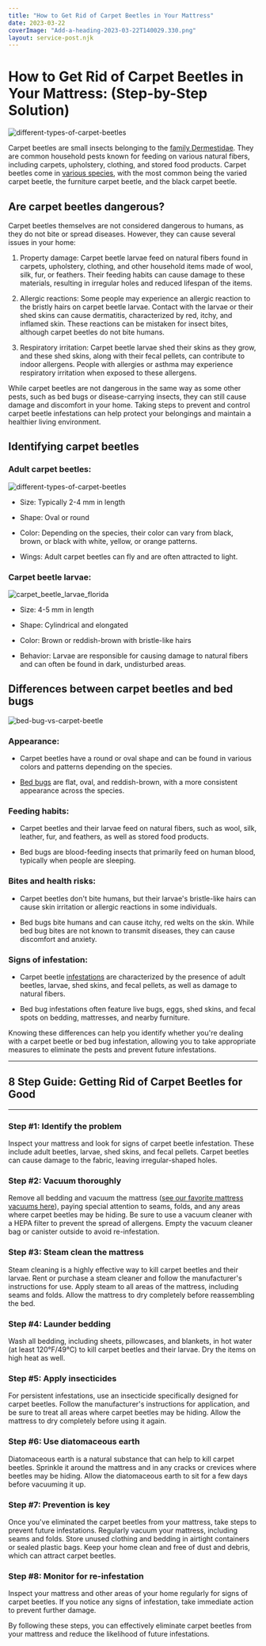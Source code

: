 ```yaml
---
title: "How to Get Rid of Carpet Beetles in Your Mattress"
date: 2023-03-22
coverImage: "Add-a-heading-2023-03-22T140029.330.png"
layout: service-post.njk
---
```


# How to Get Rid of Carpet Beetles in Your Mattress: (Step-by-Step Solution)

![different-types-of-carpet-beetles](/images/blog/Signs-of-Carpet-Beetles-in-a-Mattress.webp)

Carpet beetles are small insects belonging to the [family Dermestidae](https://bugguide.net/node/view/6448). They are common household pests known for feeding on various natural fibers, including carpets, upholstery, clothing, and stored food products. Carpet beetles come in [various species](https://ipm.ucanr.edu/PMG/PESTNOTES/pn7436.html#:~:text=In%20California%2C%203%20species%20of,carpet%20beetle%20\(Attagenus%20unicolor\).), with the most common being the varied carpet beetle, the furniture carpet beetle, and the black carpet beetle.

## Are carpet beetles dangerous?

Carpet beetles themselves are not considered dangerous to humans, as they do not bite or spread diseases. However, they can cause several issues in your home:

1. Property damage: Carpet beetle larvae feed on natural fibers found in carpets, upholstery, clothing, and other household items made of wool, silk, fur, or feathers. Their feeding habits can cause damage to these materials, resulting in irregular holes and reduced lifespan of the items.

3. Allergic reactions: Some people may experience an allergic reaction to the bristly hairs on carpet beetle larvae. Contact with the larvae or their shed skins can cause dermatitis, characterized by red, itchy, and inflamed skin. These reactions can be mistaken for insect bites, although carpet beetles do not bite humans.

5. Respiratory irritation: Carpet beetle larvae shed their skins as they grow, and these shed skins, along with their fecal pellets, can contribute to indoor allergens. People with allergies or asthma may experience respiratory irritation when exposed to these allergens.

While carpet beetles are not dangerous in the same way as some other pests, such as bed bugs or disease-carrying insects, they can still cause damage and discomfort in your home. Taking steps to prevent and control carpet beetle infestations can help protect your belongings and maintain a healthier living environment.

## Identifying carpet beetles

### Adult carpet beetles:

![different-types-of-carpet-beetles](/images/blog/Signs-of-Carpet-Beetles-in-a-Mattress.webp)

- Size: Typically 2-4 mm in length

- Shape: Oval or round

- Color: Depending on the species, their color can vary from black, brown, or black with white, yellow, or orange patterns.

- Wings: Adult carpet beetles can fly and are often attracted to light.

### Carpet beetle larvae:

![carpet_beetle_larvae_florida](/images/blog/carpet_beetle_larvae_florida.jpeg)

- Size: 4-5 mm in length

- Shape: Cylindrical and elongated

- Color: Brown or reddish-brown with bristle-like hairs

- Behavior: Larvae are responsible for causing damage to natural fibers and can often be found in dark, undisturbed areas.

## Differences between carpet beetles and bed bugs

![bed-bug-vs-carpet-beetle](/images/blog/Add-a-heading-2023-03-22T134930.843-1024x819.png)

### Appearance:

- Carpet beetles have a round or oval shape and can be found in various colors and patterns depending on the species.

- [Bed bugs](https://www.webmd.com/skin-problems-and-treatments/guide/bedbugs-infestation) are flat, oval, and reddish-brown, with a more consistent appearance across the species.

### Feeding habits:

- Carpet beetles and their larvae feed on natural fibers, such as wool, silk, leather, fur, and feathers, as well as stored food products.

- Bed bugs are blood-feeding insects that primarily feed on human blood, typically when people are sleeping.

### Bites and health risks:

- Carpet beetles don't bite humans, but their larvae's bristle-like hairs can cause skin irritation or allergic reactions in some individuals.

- Bed bugs bite humans and can cause itchy, red welts on the skin. While bed bug bites are not known to transmit diseases, they can cause discomfort and anxiety.

### Signs of infestation:

- Carpet beetle [infestations](https://entomology.ca.uky.edu/ef601) are characterized by the presence of adult beetles, larvae, shed skins, and fecal pellets, as well as damage to natural fibers.

- Bed bug infestations often feature live bugs, eggs, shed skins, and fecal spots on bedding, mattresses, and nearby furniture.

Knowing these differences can help you identify whether you're dealing with a carpet beetle or bed bug infestation, allowing you to take appropriate measures to eliminate the pests and prevent future infestations.

* * *

## 8 Step Guide: Getting Rid of Carpet Beetles for Good

* * *

### Step #1: Identify the problem

Inspect your mattress and look for signs of carpet beetle infestation. These include adult beetles, larvae, shed skins, and fecal pellets. Carpet beetles can cause damage to the fabric, leaving irregular-shaped holes.

### Step #2: Vacuum thoroughly

Remove all bedding and vacuum the mattress ([see our favorite mattress vacuums here](https://www.abedderworld.com/mattress-vacuums.html/)), paying special attention to seams, folds, and any areas where carpet beetles may be hiding. Be sure to use a vacuum cleaner with a HEPA filter to prevent the spread of allergens. Empty the vacuum cleaner bag or canister outside to avoid re-infestation.

### Step #3: Steam clean the mattress

Steam cleaning is a highly effective way to kill carpet beetles and their larvae. Rent or purchase a steam cleaner and follow the manufacturer's instructions for use. Apply steam to all areas of the mattress, including seams and folds. Allow the mattress to dry completely before reassembling the bed.

### Step #4: Launder bedding

Wash all bedding, including sheets, pillowcases, and blankets, in hot water (at least 120°F/49°C) to kill carpet beetles and their larvae. Dry the items on high heat as well.

### Step #5: Apply insecticides

For persistent infestations, use an insecticide specifically designed for carpet beetles. Follow the manufacturer's instructions for application, and be sure to treat all areas where carpet beetles may be hiding. Allow the mattress to dry completely before using it again.

### Step #6: Use diatomaceous earth

Diatomaceous earth is a natural substance that can help to kill carpet beetles. Sprinkle it around the mattress and in any cracks or crevices where beetles may be hiding. Allow the diatomaceous earth to sit for a few days before vacuuming it up.

### Step #7: Prevention is key

Once you've eliminated the carpet beetles from your mattress, take steps to prevent future infestations. Regularly vacuum your mattress, including seams and folds. Store unused clothing and bedding in airtight containers or sealed plastic bags. Keep your home clean and free of dust and debris, which can attract carpet beetles.

### Step #8: Monitor for re-infestation

Inspect your mattress and other areas of your home regularly for signs of carpet beetles. If you notice any signs of infestation, take immediate action to prevent further damage.

By following these steps, you can effectively eliminate carpet beetles from your mattress and reduce the likelihood of future infestations.
